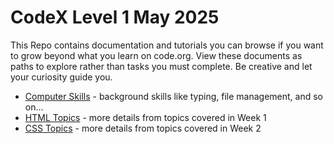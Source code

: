 # CodeX Level 1 May 2025

This Repo contains documentation and tutorials you can browse if you want to grow beyond what you learn on code.org. View these documents as paths to explore rather than tasks you must complete. Be creative and let your curiosity guide you.

* [Computer Skills](00-computer-skills.md) - background skills like typing, file management, and so on...
* [HTML Topics](./01-html-topics.md) - more details from topics covered in Week 1
* [CSS Topics](./02-css-topics.md) - more details from topics covered in Week 2
